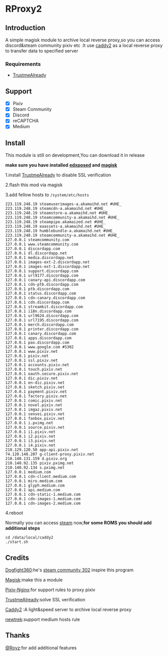 # RProxy2

## Introduction

A simple magisk module to archive local reverse proxy,so you can access discord&steam community pixiv etc .It use [caddy2](https://github.com/caddyserver/caddy/releases) as a local reverse proxy to  transfer data to specified server

### Requirements
* [TrustmeAlready](https://github.com/ViRb3/TrustMeAlready)

## Support

- [x] Pixiv
- [x] Steam Community
- [x] Discord
- [x] reCAPTCHA
- [x] Medium

## Install

This module is still on development,You can download it in release

**make sure you have installed** **[edxposed](https://github.com/ElderDrivers/EdXposed) and [magisk](https://github.com/topjohnwu/Magisk/releases)**

1.install [TrustmeAlready](https://github.com/ViRb3/TrustMeAlready)  to disable SSL verification 

2.flash this mod via magisk

3.add fellow hosts to `/system/etc/hosts`

```
223.119.248.19 steamuserimages-a.akamaihd.net #UHE_
223.119.248.19 steamcdn-a.akamaihd.net #UHE_
223.119.248.19 steamstore-a.akamaihd.net #UHE_
223.119.248.19 steamcommunity-a.akamaihd.net #UHE_
223.119.248.19 steampipe.akamaized.net #UHE_
223.119.248.19 eaassets-a.akamaihd.net #UHE_
223.119.248.19 humblebundle-a.akamaihd.net #UHE_
223.119.248.19 steamcommunity-a.akamaihd.net #UHE_
127.0.0.1 steamcommunity.com
127.0.0.1 www.steamcommunity.com
127.0.0.1 discordapp.com
127.0.0.1 dl.discordapp.net
127.0.0.1 media.discordapp.net
127.0.0.1 images-ext-2.discordapp.net
127.0.0.1 images-ext-1.discordapp.net
127.0.0.1 support.discordapp.com
127.0.0.1 url9177.discordapp.com
127.0.0.1 canary-api.discordapp.com
127.0.0.1 cdn-ptb.discordapp.com
127.0.0.1 ptb.discordapp.com
127.0.0.1 status.discordapp.com
127.0.0.1 cdn-canary.discordapp.com
127.0.0.1 cdn.discordapp.com
127.0.0.1 streamkit.discordapp.com
127.0.0.1 i18n.discordapp.com
127.0.0.1 url9624.discordapp.com
127.0.0.1 url7195.discordapp.com
127.0.0.1 merch.discordapp.com
127.0.0.1 printer.discordapp.com
127.0.0.1 canary.discordapp.com
127.0.0.1 apps.discordapp.com
127.0.0.1 pax.discordapp.com
127.0.0.1 www.google.com #S302
127.0.0.1 www.pixiv.net
127.0.0.1 pixiv.net 
127.0.0.1 ssl.pixiv.net
127.0.0.1 accounts.pixiv.net 
127.0.0.1 touch.pixiv.net
127.0.0.1 oauth.secure.pixiv.net
127.0.0.1 dic.pixiv.net
127.0.0.1 en-dic.pixiv.net 
127.0.0.1 sketch.pixiv.net
127.0.0.1 payment.pixiv.net
127.0.0.1 factory.pixiv.net 
127.0.0.1 comic.pixiv.net  
127.0.0.1 novel.pixiv.net 
127.0.0.1 imgaz.pixiv.net 
127.0.0.1 sensei.pixiv.net
127.0.0.1 fanbox.pixiv.net
127.0.0.1 i.pximg.net
127.0.0.1 source.pixiv.net
127.0.0.1 i1.pixiv.net 
127.0.0.1 i2.pixiv.net 
127.0.0.1 i3.pixiv.net 
127.0.0.1 i4.pixiv.net 
210.129.120.50 app-api.pixiv.net  
74.120.148.207 g-client-proxy.pixiv.net 
210.140.131.159 d.pixiv.org 
210.140.92.135 pixiv.pximg.net  
210.140.92.134 s.pximg.net
127.0.0.1 medium.com
127.0.0.1 cdn-client.medium.com
127.0.0.1 miro.medium.com
127.0.0.1 glyph.medium.com
127.0.0.1 api.medium.com
127.0.0.1 cdn-static-1.medium.com
127.0.0.1 cdn-images-1.medium.com
127.0.0.1 cdn-images-2.medium.com
```

4.reboot

Normally you can access [steam](steamcommunity.com) now,**for** **some ROMS you should add additional steps**

```
cd /data/local/caddy2
./start.sh
```

## Credits

[Dogfight360](https://www.dogfight360.com/blog/):he's  [steam community 302](https://www.dogfight360.com/blog/686/) inspire this program

[Magisk](https://github.com/topjohnwu/Magisk/releases):make this a module

[Pixiv-Nginx](https://github.com/mashirozx/Pixiv-Nginx):for support rules to proxy pixiv

[TrustmeAlready](https://github.com/ViRb3/TrustMeAlready):solve SSL verification 

[Caddy2](https://github.com/caddyserver/caddy/releases) :A light&speed server to archive local reverse proxy

[newtrek](https://www.jianshu.com/u/a8649c5c66fe):support medium hosts rule

## Thanks

[@Royz](https://github.com/RoyZ-CSGO):for add additional features
